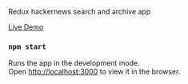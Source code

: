 Redux hackernews search and archive app

<a href="https://keen-mirzakhani-8ad331.netlify.app/">Live Demo </a>

### `npm start`

Runs the app in the development mode.<br />
Open [http://localhost:3000](http://localhost:3000) to view it in the browser.
